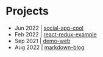 # Projects
- Jun 2022 | [social-app-cool](https://github.com/jay-repos/social-app-cool)
- Feb 2022 | [react-redux-example](https://github.com/jay-repos/react-redux-example)
- Sep 2021 | [demo-web](https://github.com/jay-repos/social-app-cool)
- Aug 2022 | [markdown-blog](https://github.com/jay-repos/markdown-blog)

